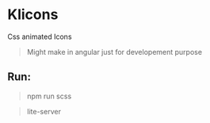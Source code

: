 # Klicons

Css animated Icons

> Might make in angular just for developement purpose

## Run:

> npm run scss

> lite-server